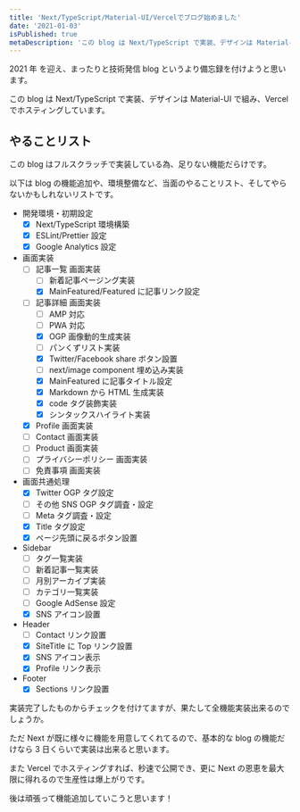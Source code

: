```yaml
---
title: 'Next/TypeScript/Material-UI/Vercelでブログ始めました'
date: '2021-01-03'
isPublished: true
metaDescription: 'この blog は Next/TypeScript で実装、デザインは Material-UI で組み、Vercel でホスティングしています。'
---
```


2021 年 を迎え、まったりと技術発信 blog というより備忘録を付けようと思います。

この blog は Next/TypeScript で実装、デザインは Material-UI で組み、Vercel でホスティングしています。

## やることリスト

この blog はフルスクラッチで実装している為、足りない機能だらけです。

以下は blog の機能追加や、環境整備など、当面のやることリスト、そしてやらないかもしれないリストです。

- 開発環境・初期設定
  - [x] Next/TypeScript 環境構築
  - [x] ESLint/Prettier 設定
  - [x] Google Analytics 設定
- 画面実装
  - [ ] 記事一覧 画面実装
    - [ ] 新着記事ページング実装
    - [x] MainFeatured/Featured に記事リンク設定
  - [ ] 記事詳細 画面実装
    - [ ] AMP 対応
    - [ ] PWA 対応
    - [x] OGP 画像動的生成実装
    - [ ] パンくずリスト実装
    - [x] Twitter/Facebook share ボタン設置
    - [ ] next/image component 埋め込み実装
    - [x] MainFeatured に記事タイトル設定
    - [x] Markdown から HTML 生成実装
    - [x] code タグ装飾実装
    - [x] シンタックスハイライト実装
  - [x] Profile 画面実装
  - [ ] Contact 画面実装
  - [ ] Product 画面実装
  - [ ] プライバシーポリシー 画面実装
  - [ ] 免責事項 画面実装
- 画面共通処理
  - [x] Twitter OGP タグ設定
  - [ ] その他 SNS OGP タグ調査・設定
  - [ ] Meta タグ調査・設定
  - [x] Title タグ設定
  - [x] ページ先頭に戻るボタン設置
- Sidebar
  - [ ] タグ一覧実装
  - [ ] 新着記事一覧実装
  - [ ] 月別アーカイブ実装
  - [ ] カテゴリ一覧実装
  - [ ] Google AdSense 設定
  - [x] SNS アイコン設置
- Header
  - [ ] Contact リンク設置
  - [x] SiteTitle に Top リンク設置
  - [x] SNS アイコン表示
  - [x] Profile リンク表示
- Footer
  - [x] Sections リンク設置

実装完了したものからチェックを付けてますが、果たして全機能実装出来るのでしょうか。

ただ Next が既に様々に機能を用意してくれてるので、基本的な blog の機能だけなら 3 日くらいで実装は出来ると思います。

また Vercel でホスティングすれば、秒速で公開でき、更に Next の恩恵を最大限に得れるので生産性は爆上がりです。

後は頑張って機能追加していこうと思います！
